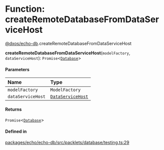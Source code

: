 # Function: createRemoteDatabaseFromDataServiceHost

[@dxos/echo-db](../modules/dxos_echo_db.md).createRemoteDatabaseFromDataServiceHost

**createRemoteDatabaseFromDataServiceHost**(`modelFactory`, `dataServiceHost`): `Promise`<[`Database`](../classes/dxos_echo_db.Database.md)\>

#### Parameters

| Name | Type |
| :------ | :------ |
| `modelFactory` | `ModelFactory` |
| `dataServiceHost` | [`DataServiceHost`](../classes/dxos_echo_db.DataServiceHost.md) |

#### Returns

`Promise`<[`Database`](../classes/dxos_echo_db.Database.md)\>

#### Defined in

[packages/echo/echo-db/src/packlets/database/testing.ts:29](https://github.com/dxos/dxos/blob/db8188dae/packages/echo/echo-db/src/packlets/database/testing.ts#L29)

